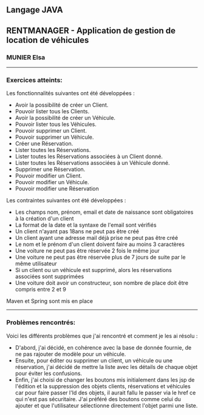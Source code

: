 ## Langage JAVA
## RENTMANAGER - Application de gestion de location de véhicules
### MUNIER Elsa

___
### Exercices atteints:
Les fonctionnalités suivantes ont été développées :

+ Avoir la possibilité de créer un Client.
+ Pouvoir lister tous les Clients.
+ Avoir la possibilité de créer un Véhicule.
+ Pouvoir lister tous les Véhicules.
+ Pouvoir supprimer un Client.
+ Pouvoir supprimer un Véhicule.
+ Créer une Réservation.
+ Lister toutes les Réservations.
+ Lister toutes les Réservations associées à un Client donné.
+ Lister toutes les Réservations associées à un Véhicule donné.
+ Supprimer une Réservation.
+ Pouvoir modifier un Client.
+ Pouvoir modifier un Véhicule.
+ Pouvoir modifier une Réservation

Les contraintes suivantes ont été développées :
- Les champs nom, prénom, email et date de naissance sont obligatoires à la création d'un client
- La format de la date et la syntaxe de l'email sont vérifiés
- Un client n'ayant pas 18ans ne peut pas être créé
- Un client ayant une adresse mail déjà prise ne peut pas être créé
- Le nom et le prénom d'un client doivent faire au moins 3 caractères
- Une voiture ne peut pas être réservée 2 fois le même jour
- Une voiture ne peut pas être réservée plus de 7 jours de suite par le même utilisateur
- Si un client ou un véhicule est supprimé, alors les réservations associées sont supprimées
- Une voiture doit avoir un constructeur, son nombre de place doit être compris entre 2 et 9

Maven et Spring sont mis en place
___
### Problèmes rencontrés:
 
Voici les différents problèmes que j'ai rencontré et comment je les ai résolu :
- D'abord, j'ai décidé, en cohérence avec la base de donnée fournie, de ne pas rajouter de modèle pour un véhicule.
- Ensuite, pour éditer ou supprimer un client, un véhicule ou une réservation, j'ai décidé de mettre la liste avec les détails de chaque objet pour éviter les confusions.
- Enfin, j'ai choisi de changer les boutons mis initialement dans les jsp de l'édition et la suppression des objets clients, réservations et véhicules car pour faire passer l'Id des objets, il aurait fallu le passer via le href ce qui n'est pas sécuritaire. J'ai préféré des boutons comme celui du ajouter et que l'utilisateur sélectionne directement l'objet parmi une liste.
